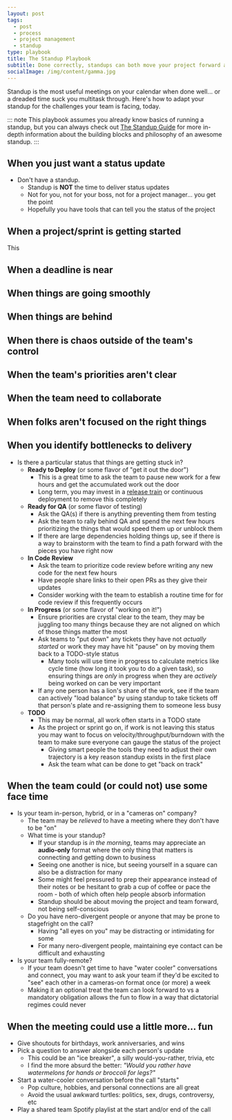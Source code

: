 ```yaml
---
layout: post
tags:
  - post
  - process
  - project management
  - standup
type: playbook
title: The Standup Playbook
subtitle: Done correctly, standups can both move your project forward and be a daily opportunity for your team to connect and celebrate
socialImage: /img/content/gamma.jpg
---
```


Standup is the most useful meetings on your calendar when done well... or a dreaded time suck you multitask through. Here's how to adapt your standup for the challenges your team is facing, today.

::: note
This playbook assumes you already know basics of running a standup, but you can always check out [The Standup Guide](/) for more in-depth information about the building blocks and philosophy of an awesome standup.
:::

## When you just want a status update

- Don't have a standup.
  - Standup is **NOT** the time to deliver status updates
  - Not for you, not for your boss, not for a project manager... you get the point
  - Hopefully you have tools that can tell you the status of the project

## When a project/sprint is getting started

This

## When a deadline is near

## When things are going smoothly

## When things are behind

## When there is chaos outside of the team's control

## When the team's priorities aren't clear

## When the team need to collaborate

## When folks aren't focused on the right things

## When you identify bottlenecks to delivery

- Is there a particular status that things are getting stuck in?
  - **Ready to Deploy** (or some flavor of "get it out the door")
    - This is a great time to ask the team to pause new work for a few hours and get the accumulated work out the door
    - Long term, you may invest in a [release train](/) or continuous deployment to remove this completely
  - **Ready for QA** (or some flavor of testing)
    - Ask the QA(s) if there is anything preventing them from testing
    - Ask the team to rally behind QA and spend the next few hours prioritizing the things that would speed them up or unblock them
    - If there are large dependencies holding things up, see if there is a way to brainstorm with the team to find a path forward with the pieces you have right now
  - **In Code Review**
    - Ask the team to prioritize code review before writing any new code for the next few hours
    - Have people share links to their open PRs as they give their updates
    - Consider working with the team to establish a routine time for for code review if this frequently occurs
  - **In Progress** (or some flavor of "working on it!")
    - Ensure priorities are crystal clear to the team, they may be juggling too many things because they are not aligned on which of those things matter the most
    - Ask teams to "put down" any tickets they have not _actually started_ or work they may have hit "pause" on by moving them back to a TODO-style status
      - Many tools will use time in progress to calculate metrics like cycle time (how long it took you to do a given task), so ensuring things are _only_ in progress when they are _actively_ being worked on can be very important
    - If any one person has a lion's share of the work, see if the team can actively "load balance" by using standup to take tickets off that person's plate and re-assigning them to someone less busy
  - **TODO**
    - This may be normal, all work often starts in a TODO state
    - As the project or sprint go on, if work is not leaving this status you may want to focus on velocity/throughput/burndown with the team to make sure everyone can gauge the status of the project
      - Giving smart people the tools they need to adjust their own trajectory is a key reason standup exists in the first place
      - Ask the team what can be done to get "back on track"

## When the team could (or could not) use some face time

- Is your team in-person, hybrid, or in a "cameras on" company?
  - The team may be _relieved_ to have a meeting where they don't have to be "on"
  - What time is your standup?
    - If your standup is _in the morning_, teams may appreciate an **audio-only** format where the only thing that matters is connecting and getting down to business
    - Seeing one another is nice, but seeing yourself in a square can also be a distraction for many
    - Some might feel pressured to prep their appearance instead of their notes or be hesitant to grab a cup of coffee or pace the room - both of which often help people absorb information
    - Standup should be about moving the project and team forward, not being self-conscious
  - Do you have nero-divergent people or anyone that may be prone to stagefright on the call?
    - Having "all eyes on you" may be distracting or intimidating for some
    - For many nero-divergent people, maintaining eye contact can be difficult and exhausting
- Is your team fully-remote?
  - If your team doesn't get time to have "water cooler" conversations and connect, you may want to ask your team if they'd be excited to "see" each other in a cameras-on format once (or more) a week
  - Making it an optional treat the team can look forward to vs a mandatory obligation allows the fun to flow in a way that dictatorial regimes could never

## When the meeting could use a little more... fun

- Give shoutouts for birthdays, work anniversaries, and wins
- Pick a question to answer alongside each person's update
  - This could be an "ice breaker", a silly would-you-rather, trivia, etc
  - I find the more absurd the better: _"Would you rather have watermelons for hands or broccoli for legs?"_
- Start a water-cooler conversation before the call "starts"
  - Pop culture, hobbies, and personal connections are all great
  - Avoid the usual awkward turtles: politics, sex, drugs, controversy, etc
- Play a shared team Spotify playlist at the start and/or end of the call
